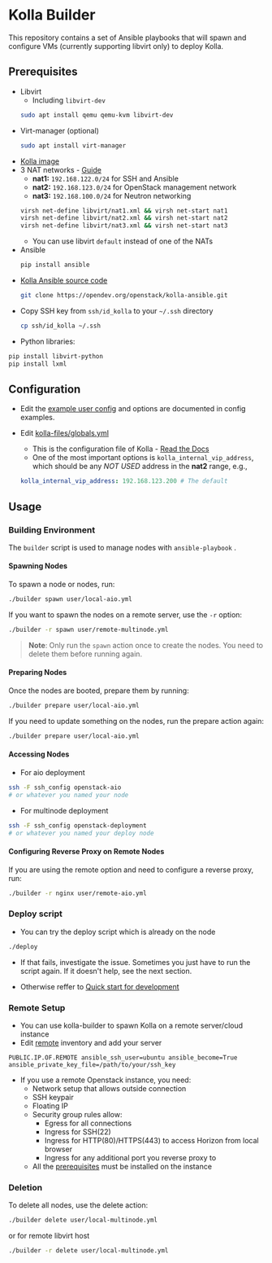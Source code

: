 # Kolla Builder

This repository contains a set of Ansible playbooks that will spawn and configure VMs (currently supporting libvirt only) to deploy Kolla.

## Prerequisites

- Libvirt
  - Including `libvirt-dev`
  ```bash
  sudo apt install qemu qemu-kvm libvirt-dev
  ```
- Virt-manager (optional)
  ```bash
  sudo apt install virt-manager
  ```
- [Kolla image](https://api.gx-scs.sovereignit.cloud:8080/swift/v1/AUTH_0b3c75f80b6743778daccec0da423465/Kolla%20Builder%20Image/kolla-image.qcow2)
- 3 NAT networks - [Guide](https://gulraezgulshan.medium.com/virtual-networking-in-linux-b1abcb983e72)
  - **nat1:** `192.168.122.0/24` for SSH and Ansible
  - **nat2:** `192.168.123.0/24` for OpenStack management network
  - **nat3:** `192.168.100.0/24` for Neutron networking
  ```bash
  virsh net-define libvirt/nat1.xml && virsh net-start nat1
  virsh net-define libvirt/nat2.xml && virsh net-start nat2
  virsh net-define libvirt/nat3.xml && virsh net-start nat3
  ```
  - You can use libvirt `default` instead of one of the NATs
- Ansible
  ```bash
  pip install ansible
  ```
- [Kolla Ansible source code](https://github.com/openstack/kolla-ansible)
  ```bash
  git clone https://opendev.org/openstack/kolla-ansible.git
  ```
- Copy SSH key from `ssh/id_kolla` to your `~/.ssh` directory
  ```bash
  cp ssh/id_kolla ~/.ssh
  ```
- Python libraries:
```bash
pip install libvirt-python
pip install lxml
```
## Configuration

- Edit the [example user config](example_config.yml) and options are documented in config examples.

- Edit [kolla-files/globals.yml](kolla-files/globals.yml)
    - This is the configuration file of Kolla - [Read the Docs](https://docs.openstack.org/kolla-ansible/latest/admin/index.html)
    - One of the most important options is `kolla_internal_vip_address`, which should be any *NOT USED* address in the **nat2** range, e.g.,
    ```yaml
    kolla_internal_vip_address: 192.168.123.200 # The default
    ```

## Usage

### Building Environment
The `builder` script is used to manage nodes with `ansible-playbook` .
#### Spawning Nodes

To spawn a node or nodes, run:

```bash
./builder spawn user/local-aio.yml
```

If you want to spawn the nodes on a remote server, use the `-r` option:

```bash
./builder -r spawn user/remote-multinode.yml
```

> **Note**: Only run the `spawn` action once to create the nodes. You need to delete them before
running again.

#### Preparing Nodes

Once the nodes are booted, prepare them by running:

```bash
./builder prepare user/local-aio.yml
```

If you need to update something on the nodes, run the prepare action again:

```bash
./builder prepare user/local-aio.yml
```

#### Accessing Nodes

- For aio deployment
```bash
ssh -F ssh_config openstack-aio
# or whatever you named your node
```

- For multinode deployment
```bash
ssh -F ssh_config openstack-deployment
# or whatever you named your deploy node
```
#### Configuring Reverse Proxy on Remote Nodes

If you are using the remote option and need to configure a reverse proxy, run:

```bash
./builder -r nginx user/remote-aio.yml
```

### Deploy script

- You can try the deploy script which is already on the node

```bash
./deploy
```

- If that fails, investigate the issue. Sometimes you just have to run the script again. If it doesn't help, see the next section.

- Otherwise reffer to [Quick start for development](https://docs.openstack.org/kolla-ansible/latest/user/quickstart-development.html)

### Remote Setup
- You can use kolla-builder to spawn Kolla on a remote server/cloud instance
- Edit [remote](remote) inventory and add your server
```
PUBLIC.IP.OF.REMOTE ansible_ssh_user=ubuntu ansible_become=True ansible_private_key_file=/path/to/your/ssh_key
```
- If you use a remote Openstack instance, you need:
  - Network setup that allows outside connection
  - SSH keypair
  - Floating IP
  - Security group rules allow:
    - Egress for all connections
    - Ingress for SSH(22)
    - Ingress for HTTP(80)/HTTPS(443) to access Horizon from local browser
    - Ingress for any additional port you reverse proxy to
  - All the [prerequisites](#prerequisites) must be installed on the instance

### Deletion


To delete all nodes, use the delete action:

```bash
./builder delete user/local-multinode.yml
```
or for remote libvirt host

```bash
./builder -r delete user/local-multinode.yml
```
